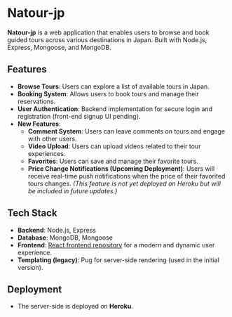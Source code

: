# Natour-jp

**Natour-jp** is a web application that enables users to browse and book guided tours across various destinations in Japan. Built with Node.js, Express, Mongoose, and MongoDB.

## Features

- **Browse Tours**: Users can explore a list of available tours in Japan.
- **Booking System**: Allows users to book tours and manage their reservations.
- **User Authentication**: Backend implementation for secure login and registration (front-end signup UI pending).
- **New Features**:
  - **Comment System**: Users can leave comments on tours and engage with other users.
  - **Video Upload**: Users can upload videos related to their tour experiences.
  - **Favorites**: Users can save and manage their favorite tours.
  - **Price Change Notifications (Upcoming Deployment)**: Users will receive real-time push notifications when the price of their favorited tours changes. _(This feature is not yet deployed on Heroku but will be included in future updates.)_

## Tech Stack

- **Backend**: Node.js, Express
- **Database**: MongoDB, Mongoose
- **Frontend**: [React frontend repository](https://github.com/vegetable-w/natours-jp-react) for a modern and dynamic user experience.
- **Templating (legacy)**: Pug for server-side rendering (used in the initial version).

## Deployment

- The server-side is deployed on **Heroku**.
